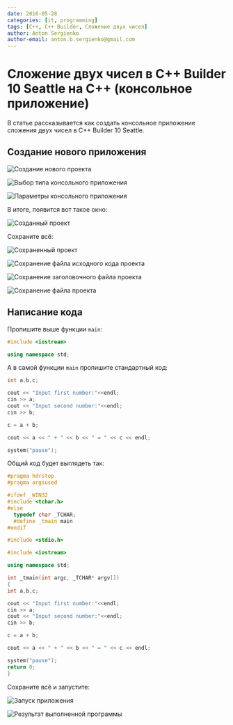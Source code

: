 ```yaml
---
date: 2016-05-28
categories: [it, programming]
tags: [C++, C++ Builder, Сложение двух чисел]
author: Anton Sergienko
author-email: anton.b.sergienko@gmail.com
---
```


# Сложение двух чисел в C++ Builder 10 Seattle на C++ (консольное приложение)

В статье рассказывается как создать консольное приложение сложения двух чисел в C++ Builder 10 Seattle.

## Создание нового приложения

![Создание нового проекта](img/new-project_01.png)

![Выбор типа консольного приложения](img/new-project_02.png)

![Параметры консольного приложения](img/new-project_03.png)

В итоге, появится вот такое окно:

![Созданный проект](img/new-project_04.png)

Сохраните всё:

![Сохраненный проект](img/new-project_05.png)

![Сохранение файла исходного кода проекта](img/new-project_06.png)

![Сохранение заголовочного файла проекта](img/new-project_07.png)

![Сохранение файла проекта](img/new-project_08.png)

## Написание кода

Пропишите выше функции `main`:

```cpp
#include <iostream>

using namespace std;
```

А в самой функции `main` пропишите стандартный код:

```cpp
int a,b,c;

cout << "Input first number:"<<endl;
cin >> a;
cout << "Input second number:"<<endl;
cin >> b;

c = a + b;

cout << a << " + " << b << " = " << c << endl;

system("pause");
```

Общий код будет выглядеть так:

```cpp
#pragma hdrstop
#pragma argsused

#ifdef _WIN32
#include <tchar.h>
#else
  typedef char _TCHAR;
  #define _tmain main
#endif

#include <stdio.h>

#include <iostream>

using namespace std;

int _tmain(int argc, _TCHAR* argv[])
{
int a,b,c;

cout << "Input first number:"<<endl;
cin >> a;
cout << "Input second number:"<<endl;
cin >> b;

c = a + b;

cout << a << " + " << b << " = " << c << endl;

system("pause");
return 0;
}
```

Сохраните всё и запустите:

![Запуск приложения](img/run.png)

![Результат выполненной программы](img/result.png)
